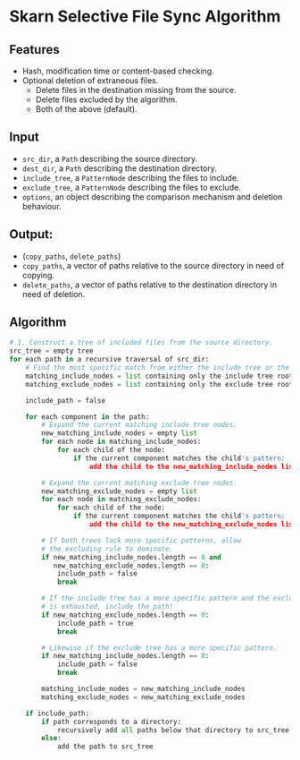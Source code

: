 Skarn Selective File Sync Algorithm
====

## Features

* Hash, modification time or content-based checking.
* Optional deletion of extraneous files.
    - Delete files in the destination missing from the source.
    - Delete files excluded by the algorithm.
    - Both of the above (default).

## Input
* `src_dir`, a `Path` describing the source directory.
* `dest_dir`, a `Path` describing the destination directory.
* `include_tree`, a `PatternNode` describing the files to include.
* `exclude_tree`, a `PatternNode` describing the files to exclude.
* `options`, an object describing the comparison mechanism and deletion behaviour.

## Output:
* (`copy_paths`, `delete_paths`)
* `copy_paths`, a vector of paths relative to the source directory in need of copying.
* `delete_paths`, a vector of paths relative to the destination directory in need of deletion.

## Algorithm

```python
# 1. Construct a tree of included files from the source directory.
src_tree = empty tree
for each path in a recursive traversal of src_dir:
    # Find the most specific match from either the include tree or the exclude tree.
    matching_include_nodes = list containing only the include tree root
    matching_exclude_nodes = list containing only the exclude tree root

    include_path = false

    for each component in the path:
        # Expand the current matching include tree nodes.
        new_matching_include_nodes = empty list
        for each node in matching_include_nodes:
            for each child of the node:
                if the current component matches the child's pattern:
                    add the child to the new_matching_include_nodes list

        # Expand the current matching exclude tree nodes.
        new_matching_exclude_nodes = empty list
        for each node in matching_exclude_nodes:
            for each child of the node:
                if the current component matches the child's pattern:
                    add the child to the new_matching_exclude_nodes list

        # If both trees lack more specific patterns, allow
        # the excluding rule to dominate.
        if new_matching_include_nodes.length == 0 and
           new_matching_exclude_nodes.length == 0:
            include_path = false
            break

        # If the include tree has a more specific pattern and the exclude tree
        # is exhausted, include the path!
        if new_matching_exclude_nodes.length == 0:
            include_path = true
            break

        # Likewise if the exclude tree has a more specific pattern.
        if new_matching_include_nodes.length == 0:
            include_path = false
            break

        matching_include_nodes = new_matching_include_nodes
        matching_exclude_nodes = new_matching_exclude_nodes

    if include_path:
        if path corresponds to a directory:
            recursively add all paths below that directory to src_tree
        else:
            add the path to src_tree
```
